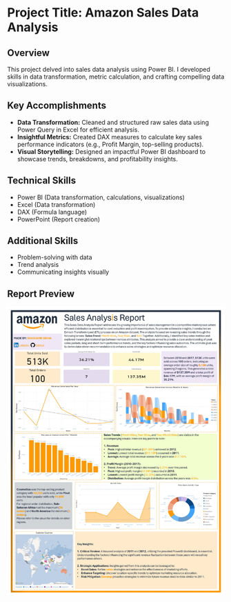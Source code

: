 # Project Title: Amazon Sales Data Analysis

## Overview

This project delved into sales data analysis using Power BI. I developed skills in data transformation, metric calculation, and crafting compelling data visualizations.

## Key Accomplishments
* **Data Transformation:** Cleaned and structured raw sales data using Power Query in Excel for efficient analysis.
* **Insightful Metrics:**  Created DAX measures to calculate key sales performance indicators (e.g., Profit Margin, top-selling products).
* **Visual Storytelling:** Designed an impactful Power BI dashboard to showcase trends, breakdowns, and profitability insights. 

## Technical Skills
* Power BI (Data transformation, calculations, visualizations)
* Excel (Data transformation)
* DAX (Formula language)
* PowerPoint (Report creation)

## Additional Skills
* Problem-solving with data
* Trend analysis
* Communicating insights visually

## Report Preview
![Final Report](/images/Report.jpg)
